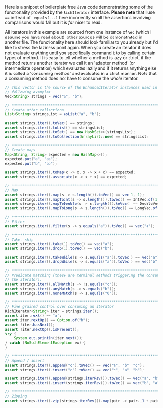 Here is a snippet of boilerplate free Java code demonstrating some of the functionality provided by the `RichIterator` interface. **Please note** that I use `==` instead of `.equals(...)` here incorrectly so all the assertions involving comparisons would fail but it is *far* nicer to read. 

All iterators in this example are sourced from one instance of `Vec` (which I assume you have read about), other sources will be demonstrated in another file. The functionality here should look familiar to you already but I'd like to stress the laziness point again. When you create an iterator it does not evaluate enything until you specifically command it to by calling certain types of method. It is easy to tell whether a method is lazy or strict, if the method returns another iterator we call it an 'adapter method' (or intermediate operation) which evaluates lazily and if it returns anything else it is called a 'consuming method' and evaluates in a strict manner. Note that a consuming method does not have to consume the *whole* iterator.

```java
// This vector is the source of the EnhancedIterator instances used in the
// following examples.
Vec<String> strings = vec("a", "b");

// *****************************************************************************************
// Create other collections
List<String> stringsList = asList("a", "b");

assert strings.iter().toVec() == strings;
assert strings.iter().toList() == stringsList;
assert strings.iter().toSet() == new HashSet<>(stringsList);
assert strings.iter().toCollection(ArrayList::new) == stringsList;

// *****************************************************************************************
// Create maps
Map<String, String> expected = new HashMap<>();
expected.put("a", "aa");
expected.put("b", "bb");

assert strings.iter().toMap(x -> x, x -> x + x) == expected;
assert strings.iter().associate(x -> x + x) == expected;

// *****************************************************************************************
// Map
assert strings.iter().map(s -> s.length()).toVec() == vec(1, 1);
assert strings.iter().mapToInt(s -> s.length()).toVec() == IntVec.of(1, 1);
assert strings.iter().mapToDouble(s -> s.length()).toVec() == DoubleVec.of(1, 1);
assert strings.iter().mapToLong(s -> s.length()).toVec() == LongVec.of(1, 1);

// *****************************************************************************************
// Filter
assert strings.iter().filter(s -> s.equals("a")).toVec() == vec("a");

// *****************************************************************************************
// Take, skip
assert strings.iter().take(1).toVec() == vec("a");
assert strings.iter().drop(1).toVec() == vec("b");

assert strings.iter().takeWhile(s -> s.equals("a")).toVec() == vec("a");
assert strings.iter().dropWhile(s -> s.equals("a")).toVec() == vec("b");

// *****************************************************************************************
// Predicate matching (these are terminal methods triggering the consumption of
// the iterator).
assert strings.iter().allMatch(s -> !s.equals("c"));
assert strings.iter().anyMatch(s -> s.equals("b"));
assert strings.iter().noneMatch(s -> s.equals("0"));

// *****************************************************************************************
// Fine grained control over consuming an iterator
RichIterator<String> iter = strings.iter();
assert iter.next() == "a";
assert iter.nextOp() == Option.of("b");
assert !iter.hasNext();
assert !iter.nextOp().isPresent();
try {
	System.out.println(iter.next());
} catch (NoSuchElementException ex) {
}

// *****************************************************************************************
// Append / insert
assert strings.iter().append("c").toVec() == vec("a", "b", "c");
assert strings.iter().insert("c").toVec() == vec("c", "a", "b");

assert strings.iter().append(strings.iterRev()).toVec() == vec("a", "b", "b", "a");
assert strings.iter().insert(strings.iterRev()).toVec() == vec("b", "a", "a", "b");

// *****************************************************************************************
// Zipping
assert strings.iter().zip(strings.iterRev()).map(pair -> pair._1 + pair._2).toVec() == vec("ab", "ba");

```
